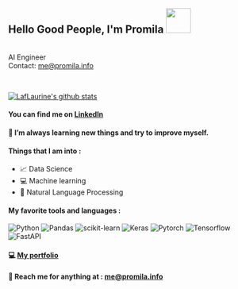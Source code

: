  <h2> Hello Good People, I'm Promila   <img src="https://media.giphy.com/media/mGcNjsfWAjY5AEZNw6/giphy.gif" width="50"></h2>

<p> </a></br>AI Engineer<a href=" "></a><br>Contact:  <a href="me@promila.info">me@promila.info</a></p>






<br/>

[![LafLaurine's github stats](https://github-readme-stats.vercel.app/api?username=pr0mila&show_icons=true&theme=radical)](https://github.com/anuraghazra/github-readme-stats) <br/>



#### You can find me on <a href="https://www.linkedin.com/in/promila-cse/" target="blank">LinkedIn</a>



#### :notebook: I’m always learning new things and try to improve myself. <br/>
#### Things that I am into :
  - :chart_with_upwards_trend: Data Science 
  - :computer: Machine learning 
  - :brain: Natural Language Processing



#### My favorite tools and languages :


![Python](https://img.shields.io/badge/python-3670A0?style=for-the-badge&logo=python&logoColor=ffdd54)
![Pandas](https://img.shields.io/badge/pandas-%23150458.svg?style=for-the-badge&logo=pandas&logoColor=white)
![scikit-learn](https://img.shields.io/badge/scikit--learn-%23F7931E.svg?style=for-the-badge&logo=scikit-learn&logoColor=white)
![Keras](https://img.shields.io/badge/keras-%230db7ed.svg?style=for-the-badge&logo=keras&logoColor=red)
![Pytorch](https://img.shields.io/badge/pytorch-%ffffff.svg?style=for-the-badge&logo=pytorch&logoColor=red)
![Tensorflow](https://img.shields.io/badge/tensorflow-%230db7ed.svg?style=for-the-badge&logo=tensorflow&logoColor=orange)
![FastAPI](https://img.shields.io/badge/fastapi-%230db7ed.svg?style=for-the-badge&logo=fastapi&logoColor=green)

#### :computer: [My portfolio](https://promila.info/)
#### :e-mail: Reach me for anything at : <me@promila.info>


<!--
<details>
  <summary>:zap: Github Stats</summary>
<p align='center'>
  <img align="center" src="https://github-readme-stats.vercel.app/api?username=Sumanth-Talluri&show_icons=true&title_color=fff&icon_color=79ff97&text_color=efefef&bg_color=24292e" alt="Lakshya's Github Stats">
</p>
<br>
<p align='center'>
  <img align="center" src="https://github-readme-stats.vercel.app/api/top-langs/?username=Sumanth-Talluri&show_icons=true&hide_border=true&theme=radical">
</p>
</details> 

<!--
### :zap: Github Stats

 <!-- <img align="left" src="https://github-readme-stats.vercel.app/api?username=pr0mila&show_icons=true&theme=dark" alt="Promila's Github Stats" width="60%">
  
<!--<img src="https://github-readme-stats.sumanth-talluri.vercel.app/api/top-langs/?username=pr0mila&show_icons=true&hide_border=true&theme=highcontrast" width="37%" alt="Promila's Top Languages"> -->



<!-- stats
![GitHub stats](https://github-readme-stats.vercel.app/api?username=Sumanth-Talluri&show_icons=true&hide_border=true&theme=dark)
![Sumanth's github Programming stats](https://github-readme-stats.vercel.app/api/top-langs/?username=Sumanth-Talluri&show_icons=true&hide_border=true")-->

<!-- repos
<a href="https://github.com/Sumanth-Talluri/Readers-Cabin">
  <img align="left" src="https://github-readme-stats.vercel.app/api/pin/?username=Sumanth-Talluri&repo=Readers-Cabin&theme=dark" />
</a>
<a href="https://github.com/Sumanth-Talluri/JPMorgan-Chase-Virtual-Internship">
  <img align="left" src="https://github-readme-stats.vercel.app/api/pin/?username=Sumanth-Talluri&repo=JPMorgan-Chase-Virtual-Internship&theme=dark" />
</a>
<a href="https://github.com/Sumanth-Talluri/Python-for-Everybody-Specialization">
  <img align="left" src="https://github-readme-stats.vercel.app/api/pin/?username=Sumanth-Talluri&repo=Python-for-Everybody-Specialization&theme=dark" />
</a>
-->

<br>


